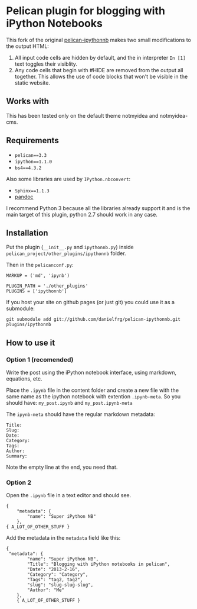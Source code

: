 # Pelican plugin for blogging with iPython Notebooks

This fork of the original [pelican-ipythonnb](https://github.com/danielfrg/pelican-ipythonnb/) makes two small modifications to the output HTML:

1. All input code cells are hidden by default, and the in interpreter `In [1]` text toggles their visiblity.
2. Any code cells that begin with #HIDE are removed from the output all together. This allows the use of code blocks that won't be visible in the static website.

## Works with

This has been tested only on the default theme notmyidea and notmyidea-cms. 

## Requirements

- `pelican==3.3`
- `ipython==1.1.0`
- `bs4==4.3.2`

Also some libraries are used by `IPython.nbconvert`:
- `Sphinx==1.1.3`
- [pandoc](http://johnmacfarlane.net/pandoc/)

I recommend Python 3 because all the libraries already support it and is the main target of this plugin, python 2.7 should work in any case.

## Installation

Put the plugin (`__init__.py` and `ipythonnb.py`) inside `pelican_project/other_plugins/ipythonnb` folder.

Then in the `pelicanconf.py`:
```
MARKUP = ('md', 'ipynb')

PLUGIN_PATH = './other_plugins'
PLUGINS = ['ipythonnb']
```

If you host your site on github pages (or just git) you could use it as a submodule:

```
git submodule add git://github.com/danielfrg/pelican-ipythonnb.git plugins/ipythonnb
```

## How to use it

### Option 1 (recomended)

Write the post using the iPython notebook interface, using markdown, equations, etc.

Place the `.ipynb` file in the content folder and create a new file with the
same name as the ipython notebook with extention `.ipynb-meta`. So you should have:
`my_post.ipynb` and `my_post.ipynb-meta`

The `ipynb-meta` should have the regular markdown metadata:
```
Title:
Slug:
Date:
Category:
Tags:
Author:
Summary:

```

Note the empty line at the end, you need that.

### Option 2

Open the `.ipynb` file in a text editor and should see.

```
{
    "metadata": {
        "name": "Super iPython NB"
    },
{ A_LOT_OF_OTHER_STUFF }
```

Add the metadata in the `metadata` field like this:

```
{
 "metadata": {
        "name": "Super iPython NB",
        "Title": "Blogging with iPython notebooks in pelican",
        "Date": "2013-2-16",
        "Category": "Category",
        "Tags": "tag2, tag2",
        "slug": "slug-slug-slug",
        "Author": "Me"
    },
    { A_LOT_OF_OTHER_STUFF }
```
